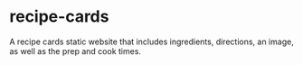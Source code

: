 # recipe-cards
A recipe cards static website that includes ingredients, directions, an image, as well as the prep and cook times.
